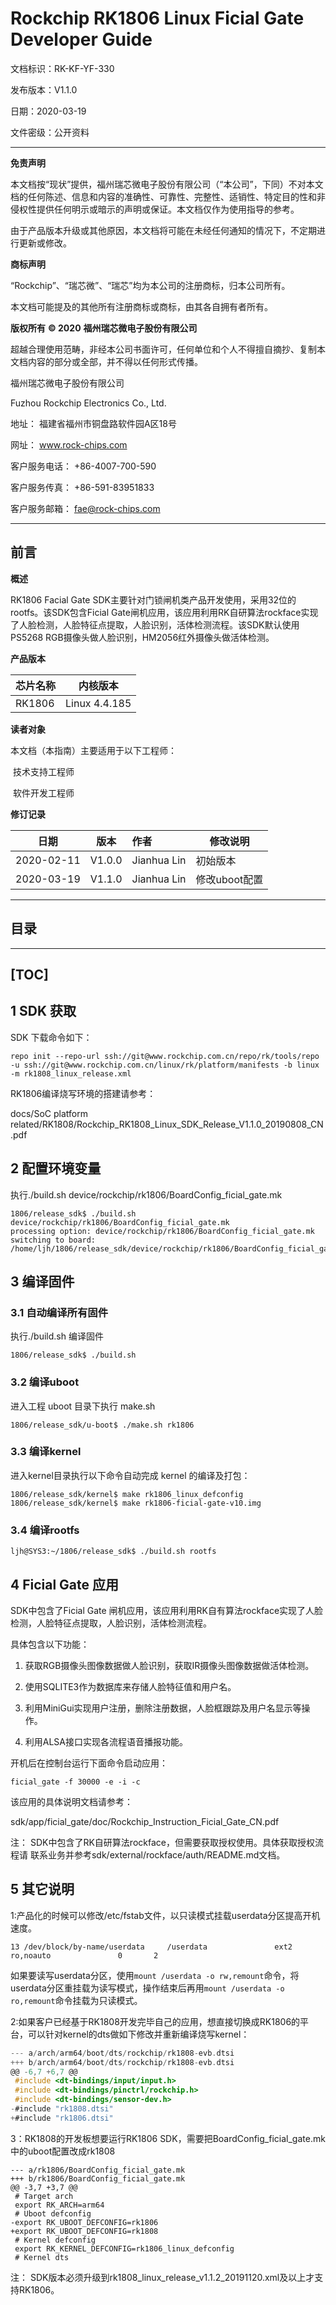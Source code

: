 # Rockchip RK1806 Linux Ficial Gate Developer Guide

文档标识：RK-KF-YF-330

发布版本：V1.1.0

日期：2020-03-19

文件密级：公开资料

---

**免责声明**

本文档按“现状”提供，福州瑞芯微电子股份有限公司（“本公司”，下同）不对本文档的任何陈述、信息和内容的准确性、可靠性、完整性、适销性、特定目的性和非侵权性提供任何明示或暗示的声明或保证。本文档仅作为使用指导的参考。

由于产品版本升级或其他原因，本文档将可能在未经任何通知的情况下，不定期进行更新或修改。

**商标声明**

“Rockchip”、“瑞芯微”、“瑞芯”均为本公司的注册商标，归本公司所有。

本文档可能提及的其他所有注册商标或商标，由其各自拥有者所有。

**版权所有** **© 2020** **福州瑞芯微电子股份有限公司**

超越合理使用范畴，非经本公司书面许可，任何单位和个人不得擅自摘抄、复制本文档内容的部分或全部，并不得以任何形式传播。

福州瑞芯微电子股份有限公司

Fuzhou Rockchip Electronics Co., Ltd.

地址：     福建省福州市铜盘路软件园A区18号

网址：     www.rock-chips.com

客户服务电话： +86-4007-700-590

客户服务传真： +86-591-83951833

客户服务邮箱： fae@rock-chips.com

---

## **前言**

 **概述**

 RK1806 Facial Gate SDK主要针对门锁闸机类产品开发使用，采用32位的rootfs。该SDK包含Ficial Gate闸机应用，该应用利用RK自研算法rockface实现了人脸检测，人脸特征点提取，人脸识别，活体检测流程。该SDK默认使用PS5268 RGB摄像头做人脸识别，HM2056红外摄像头做活体检测。

**产品版本**

| **芯片名称** | **内核版本**  |
| ------------ | ------------- |
| RK1806       | Linux 4.4.185 |

**读者对象**

本文档（本指南）主要适用于以下工程师：

​    技术支持工程师

​    软件开发工程师

 **修订记录**

| **日期**   | **版本** | **作者**    | **修改说明**  |
| ---------- | -------- | :---------- | ------------- |
| 2020-02-11 | V1.0.0   | Jianhua Lin | 初始版本      |
| 2020-03-19 | V1.1.0   | Jianhua Lin | 修改uboot配置 |

---

## **目录**

---
[TOC]
---

## 1 **SDK** 获取

SDK 下载命令如下：

```shell
repo init --repo-url ssh://git@www.rockchip.com.cn/repo/rk/tools/repo -u ssh://git@www.rockchip.com.cn/linux/rk/platform/manifests -b linux -m rk1808_linux_release.xml
```

RK1806编译烧写环境的搭建请参考：

docs/SoC platform related/RK1808/Rockchip_RK1808_Linux_SDK_Release_V1.1.0_20190808_CN.pdf

## 2 **配置环境变量**

执行./build.sh device/rockchip/rk1806/BoardConfig_ficial_gate.mk

```shell
1806/release_sdk$ ./build.sh device/rockchip/rk1806/BoardConfig_ficial_gate.mk
processing option: device/rockchip/rk1806/BoardConfig_ficial_gate.mk
switching to board: /home/ljh/1806/release_sdk/device/rockchip/rk1806/BoardConfig_ficial_gate.mk
```

## 3 **编译固件**

### 3.1 **自动编译所有固件**

执行./build.sh 编译固件

```shell
1806/release_sdk$ ./build.sh
```

### 3.2 **编译uboot**

进入工程 uboot 目录下执行 make.sh

```shell
1806/release_sdk/u-boot$ ./make.sh rk1806
```

### 3.3 **编译kernel**

进入kernel目录执行以下命令自动完成 kernel 的编译及打包：

```shell
1806/release_sdk/kernel$ make rk1806_linux_defconfig
1806/release_sdk/kernel$ make rk1806-ficial-gate-v10.img
```

### 3.4 **编译rootfs**

```shell
ljh@SYS3:~/1806/release_sdk$ ./build.sh rootfs
```

## 4 **Ficial Gate 应用**

SDK中包含了Ficial Gate 闸机应用，该应用利用RK自有算法rockface实现了人脸检测，人脸特征点提取，人脸识别，活体检测流程。

具体包含以下功能：

1. 获取RGB摄像头图像数据做人脸识别，获取IR摄像头图像数据做活体检测。

2. 使用SQLITE3作为数据库来存储人脸特征值和用户名。

3. 利用MiniGui实现用户注册，删除注册数据，人脸框跟踪及用户名显示等操作。

4. 利用ALSA接口实现各流程语音播报功能。

开机后在控制台运行下面命令启动应用：

```shell
ficial_gate -f 30000 -e -i -c
```

该应用的具体说明文档请参考：

 sdk/app/ficial_gate/doc/Rockchip_Instruction_Ficial_Gate_CN.pdf

注： SDK中包含了RK自研算法rockface，但需要获取授权使用。具体获取授权流程请 联系业务并参考sdk/external/rockface/auth/README.md文档。

## 5 **其它说明**

1:产品化的时候可以修改/etc/fstab文件，以只读模式挂载userdata分区提高开机速度。

```shell
13 /dev/block/by-name/userdata     /userdata               ext2            ro,noauto               0       2
```

如果要读写userdata分区，使用`mount /userdata -o rw,remount`命令，将userdata分区重挂载为读写模式，操作结束后再用`mount /userdata -o ro,remount`命令挂载为只读模式。

2:如果客户已经基于RK1808开发完毕自己的应用，想直接切换成RK1806的平台，可以针对kernel的dts做如下修改并重新编译烧写kernel：

```c
--- a/arch/arm64/boot/dts/rockchip/rk1808-evb.dtsi
+++ b/arch/arm64/boot/dts/rockchip/rk1808-evb.dtsi
@@ -6,7 +6,7 @@
 #include <dt-bindings/input/input.h>
 #include <dt-bindings/pinctrl/rockchip.h>
 #include <dt-bindings/sensor-dev.h>
-#include "rk1808.dtsi"
+#include "rk1806.dtsi"
```

3：RK1808的开发板想要运行RK1806 SDK，需要把BoardConfig_ficial_gate.mk中的uboot配置改成rk1808

```shell
--- a/rk1806/BoardConfig_ficial_gate.mk
+++ b/rk1806/BoardConfig_ficial_gate.mk
@@ -3,7 +3,7 @@
 # Target arch
 export RK_ARCH=arm64
 # Uboot defconfig
-export RK_UBOOT_DEFCONFIG=rk1806
+export RK_UBOOT_DEFCONFIG=rk1808
 # Kernel defconfig
 export RK_KERNEL_DEFCONFIG=rk1806_linux_defconfig
 # Kernel dts
```

 注： SDK版本必须升级到rk1808_linux_release_v1.1.2_20191120.xml及以上才支持RK1806。